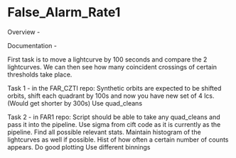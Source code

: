 # False_Alarm_Rate1

Overview - 


Documentation - 

First task is to move a lightcurve by 100 seconds and compare the 2 lightcurves. We can then see how many coincident crossings of certain thresholds take place.


Task 1 - in the FAR_CZTI repo:
Synthetic orbits are expected to be shifted orbits, shift each quadrant by 100s and now you have new set of 4 lcs. (Would get shorter by 300s)
Use quad_cleans

Task 2 - in FAR1 repo:
Script should be able to take any quad_cleans and pass it into the pipeline. Use sigma from cift code as it is currently as the pipeline. Find all possible relevant stats.
Maintain histogram of the lightcurves as well if possible. Hist of how often a certain number of counts appears.
Do good plotting
Use different binnings










